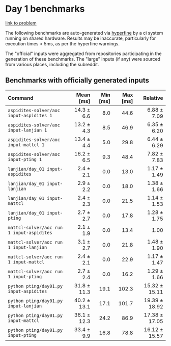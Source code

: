 # Day 1 benchmarks

[link to problem](http://adventofcode.com/2022/day/1)

The following benchmarks are auto-generated via [hyperfine](https://github.com/sharkdp/hyperfine) by a ci system running on shared hardware. Results may be inaccurate, particularly for execution times < 5ms, as per the hyperfine warnings.

The "official" inputs were aggregated from repositories participating in the generation of these benchmarks. The "large" inputs (if any) were sourced from various places, including the subreddit.

## Benchmarks with officially generated inputs
| Command | Mean [ms] | Min [ms] | Max [ms] | Relative |
|:---|---:|---:|---:|---:|
| `aspidites-solver/aoc input-aspidites 1` | 14.3 ± 6.6 | 8.0 | 44.6 | 6.88 ± 7.09 |
| `aspidites-solver/aoc input-lanjian 1` | 13.2 ± 4.3 | 8.5 | 46.9 | 6.35 ± 6.20 |
| `aspidites-solver/aoc input-mattcl 1` | 13.4 ± 4.4 | 5.0 | 29.8 | 6.44 ± 6.29 |
| `aspidites-solver/aoc input-pting 1` | 16.2 ± 6.5 | 9.3 | 48.4 | 7.82 ± 7.83 |
| `lanjian/day_01 input-aspidites` | 2.4 ± 2.1 | 0.0 | 13.0 | 1.17 ± 1.49 |
| `lanjian/day_01 input-lanjian` | 2.9 ± 2.2 | 0.0 | 18.0 | 1.38 ± 1.66 |
| `lanjian/day_01 input-mattcl` | 2.4 ± 2.3 | 0.0 | 21.5 | 1.14 ± 1.53 |
| `lanjian/day_01 input-pting` | 2.7 ± 2.7 | 0.0 | 17.8 | 1.28 ± 1.75 |
| `mattcl-solver/aoc run 1 input-aspidites` | 2.1 ± 1.9 | 0.0 | 13.4 | 1.00 |
| `mattcl-solver/aoc run 1 input-lanjian` | 3.1 ± 2.7 | 0.0 | 21.8 | 1.48 ± 1.90 |
| `mattcl-solver/aoc run 1 input-mattcl` | 2.4 ± 2.1 | 0.0 | 22.9 | 1.17 ± 1.47 |
| `mattcl-solver/aoc run 1 input-pting` | 2.7 ± 2.4 | 0.0 | 16.2 | 1.29 ± 1.66 |
| `python pting/day01.py input-aspidites` | 31.8 ± 11.3 | 19.1 | 102.3 | 15.32 ± 15.11 |
| `python pting/day01.py input-lanjian` | 40.2 ± 13.1 | 17.1 | 101.7 | 19.39 ± 18.92 |
| `python pting/day01.py input-mattcl` | 36.1 ± 12.3 | 24.2 | 86.9 | 17.38 ± 17.05 |
| `python pting/day01.py input-pting` | 33.4 ± 9.9 | 16.8 | 78.8 | 16.12 ± 15.57 |
